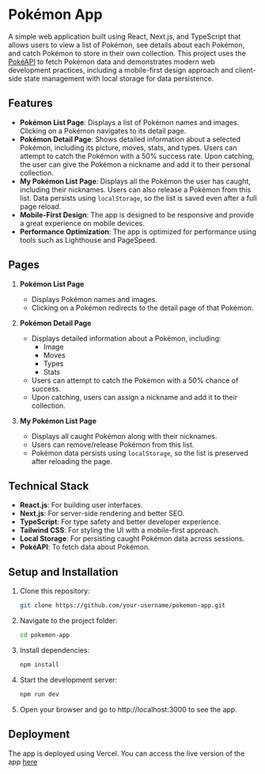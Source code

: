 # Pokémon App

A simple web application built using React, Next.js, and TypeScript that allows users to view a list of Pokémon, see details about each Pokémon, and catch Pokémon to store in their own collection. This project uses the [PokéAPI](https://pokeapi.co/) to fetch Pokémon data and demonstrates modern web development practices, including a mobile-first design approach and client-side state management with local storage for data persistence.

## Features

- **Pokémon List Page**: Displays a list of Pokémon names and images. Clicking on a Pokémon navigates to its detail page.
- **Pokémon Detail Page**: Shows detailed information about a selected Pokémon, including its picture, moves, stats, and types. Users can attempt to catch the Pokémon with a 50% success rate. Upon catching, the user can give the Pokémon a nickname and add it to their personal collection.
- **My Pokémon List Page**: Displays all the Pokémon the user has caught, including their nicknames. Users can also release a Pokémon from this list. Data persists using `localStorage`, so the list is saved even after a full page reload.
- **Mobile-First Design**: The app is designed to be responsive and provide a great experience on mobile devices.
- **Performance Optimization**: The app is optimized for performance using tools such as Lighthouse and PageSpeed.

## Pages

1. **Pokémon List Page**  
   - Displays Pokémon names and images.
   - Clicking on a Pokémon redirects to the detail page of that Pokémon.

2. **Pokémon Detail Page**  
   - Displays detailed information about a Pokémon, including:
     - Image
     - Moves
     - Types
     - Stats
   - Users can attempt to catch the Pokémon with a 50% chance of success.
   - Upon catching, users can assign a nickname and add it to their collection.

3. **My Pokémon List Page**  
   - Displays all caught Pokémon along with their nicknames.
   - Users can remove/release Pokémon from this list.
   - Pokémon data persists using `localStorage`, so the list is preserved after reloading the page.

## Technical Stack

- **React.js**: For building user interfaces.
- **Next.js**: For server-side rendering and better SEO.
- **TypeScript**: For type safety and better developer experience.
- **Tailwind CSS**: For styling the UI with a mobile-first approach.
- **Local Storage**: For persisting caught Pokémon data across sessions.
- **PokéAPI**: To fetch data about Pokémon.

## Setup and Installation

1. Clone this repository:
   ```bash
   git clone https://github.com/your-username/pokemon-app.git
   ```

2. Navigate to the project folder:
    ```bash
    cd pokemon-app
    ```

3. Install dependencies:
    ```bash
    npm install
    ```

4. Start the development server:
    ```bash
    npm run dev
    ```
5. Open your browser and go to http://localhost:3000 to see the app.

## Deployment
The app is deployed using Vercel. You can access the live version of the app [here](https://pokemon-app-gold-xi.vercel.app/)
